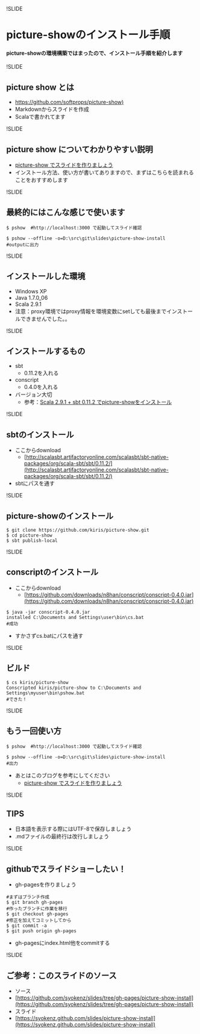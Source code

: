 !SLIDE
# picture-showのインストール手順
#### picture-showの環境構築ではまったので、インストール手順を紹介します

!SLIDE
## picture show とは
* [https://github.com/softprops/picture-show)](https://github.com/softprops/picture-show)
* Markdownからスライドを作成
* Scalaで書かれてます

!SLIDE
## picture show についてわかりやすい説明
* [picture-show でスライドを作りましょう](http://d.hatena.ne.jp/tototoshi/20111026/1319644432)
* インストール方法、使い方が書いてありますので、まずはこちらを読まれることをおすすめします

!SLIDE
## 最終的にはこんな感じで使います
```
$ pshow  #http://localhost:3000 で起動してスライド確認

$ pshow --offline -o=D:\src\git\slides\picture-show-install
#outputに出力
```

!SLIDE
## インストールした環境
* Windows XP
* Java 1.7.0_06
* Scala 2.9.1
* 注意：proxy環境ではproxy情報を環境変数にsetしても最後までインストールできませんでした。。

!SLIDE
## インストールするもの
* sbt
    * 0.11.2を入れる
* conscript
    * 0.4.0を入れる
* バージョン大切
    * 参考：[Scala 2.9.1 + sbt 0.11.2 でpicture-showをインストール](http://kiris.hatenablog.com/entry/2011/12/16/121709)

!SLIDE
## sbtのインストール
* ここからdownload
    * [http://scalasbt.artifactoryonline.com/scalasbt/sbt-native-packages/org/scala-sbt/sbt/0.11.2/](http://scalasbt.artifactoryonline.com/scalasbt/sbt-native-packages/org/scala-sbt/sbt/0.11.2/)
* sbtにパスを通す

!SLIDE
## picture-showのインストール
```
$ git clone https://github.com/kiris/picture-show.git
$ cd picture-show
$ sbt publish-local
```

!SLIDE
## conscriptのインストール
* ここからdownload
    * [https://github.com/downloads/n8han/conscript/conscript-0.4.0.jar](https://github.com/downloads/n8han/conscript/conscript-0.4.0.jar)
```
$ java -jar conscript-0.4.0.jar
installed C:\Documents and Settings\user\bin\cs.bat 
#成功
```
* すかさずcs.batにパスを通す

!SLIDE
## ビルド
```
$ cs kiris/picture-show
Conscripted kiris/picture-show to C:\Documents and Settings\myuser\bin\pshow.bat
#できた！
```

!SLIDE
## もう一回使い方
```
$ pshow  #http://localhost:3000 で起動してスライド確認

$ pshow --offline -o=D:\src\git\slides\picture-show-install
#出力
```
* あとはこのブログを参考にしてください
    * [picture-show でスライドを作りましょう](http://d.hatena.ne.jp/tototoshi/20111026/1319644432)

!SLIDE
## TIPS
* 日本語を表示する際にはUTF-8で保存しましょう
* .mdファイルの最終行は改行しましょう

!SLIDE
## githubでスライドショーしたい！
* gh-pagesを作りましょう

```
#まずはブランチ作成
$ git branch gh-pages
#作ったブランチに作業を移行
$ git checkout gh-pages
#修正を加えてコミットしてから
$ git commit -a
$ git push origin gh-pages
```
* gh-pagesにindex.html他をcommitする

!SLIDE
## ご参考：このスライドのソース
* ソース
* [https://github.com/syokenz/slides/tree/gh-pages/picture-show-install](https://github.com/syokenz/slides/tree/gh-pages/picture-show-install)
* スライド  
* [https://syokenz.github.com/slides/picture-show-install](https://syokenz.github.com/slides/picture-show-install)
